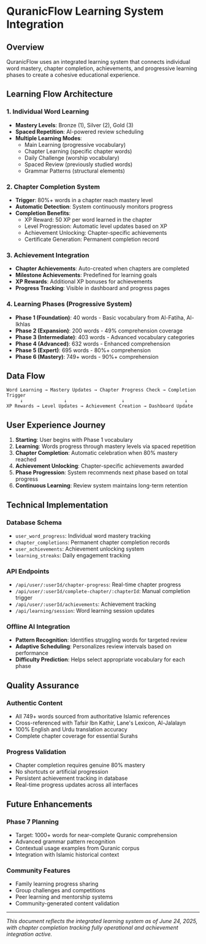# QuranicFlow Learning System Integration

## Overview

QuranicFlow uses an integrated learning system that connects individual word mastery, chapter completion, achievements, and progressive learning phases to create a cohesive educational experience.

## Learning Flow Architecture

### 1. Individual Word Learning
- **Mastery Levels**: Bronze (1), Silver (2), Gold (3)
- **Spaced Repetition**: AI-powered review scheduling
- **Multiple Learning Modes**:
  - Main Learning (progressive vocabulary)
  - Chapter Learning (specific chapter words)
  - Daily Challenge (worship vocabulary)
  - Spaced Review (previously studied words)
  - Grammar Patterns (structural elements)

### 2. Chapter Completion System
- **Trigger**: 80%+ words in a chapter reach mastery level
- **Automatic Detection**: System continuously monitors progress
- **Completion Benefits**:
  - XP Reward: 50 XP per word learned in the chapter
  - Level Progression: Automatic level updates based on XP
  - Achievement Unlocking: Chapter-specific achievements
  - Certificate Generation: Permanent completion record

### 3. Achievement Integration
- **Chapter Achievements**: Auto-created when chapters are completed
- **Milestone Achievements**: Predefined for learning goals
- **XP Rewards**: Additional XP bonuses for achievements
- **Progress Tracking**: Visible in dashboard and progress pages

### 4. Learning Phases (Progressive System)
- **Phase 1 (Foundation)**: 40 words - Basic vocabulary from Al-Fatiha, Al-Ikhlas
- **Phase 2 (Expansion)**: 200 words - 49% comprehension coverage
- **Phase 3 (Intermediate)**: 403 words - Advanced vocabulary categories
- **Phase 4 (Advanced)**: 632 words - Enhanced comprehension
- **Phase 5 (Expert)**: 695 words - 80%+ comprehension
- **Phase 6 (Mastery)**: 749+ words - 90%+ comprehension

## Data Flow

```
Word Learning → Mastery Updates → Chapter Progress Check → Completion Trigger
     ↓               ↓                    ↓                      ↓
XP Rewards → Level Updates → Achievement Creation → Dashboard Update
```

## User Experience Journey

1. **Starting**: User begins with Phase 1 vocabulary
2. **Learning**: Words progress through mastery levels via spaced repetition
3. **Chapter Completion**: Automatic celebration when 80% mastery reached
4. **Achievement Unlocking**: Chapter-specific achievements awarded
5. **Phase Progression**: System recommends next phase based on total progress
6. **Continuous Learning**: Review system maintains long-term retention

## Technical Implementation

### Database Schema
- `user_word_progress`: Individual word mastery tracking
- `chapter_completions`: Permanent chapter completion records
- `user_achievements`: Achievement unlocking system
- `learning_streaks`: Daily engagement tracking

### API Endpoints
- `/api/user/:userId/chapter-progress`: Real-time chapter progress
- `/api/user/:userId/complete-chapter/:chapterId`: Manual completion trigger
- `/api/user/:userId/achievements`: Achievement tracking
- `/api/learning/session`: Word learning session updates

### Offline AI Integration
- **Pattern Recognition**: Identifies struggling words for targeted review
- **Adaptive Scheduling**: Personalizes review intervals based on performance
- **Difficulty Prediction**: Helps select appropriate vocabulary for each phase

## Quality Assurance

### Authentic Content
- All 749+ words sourced from authoritative Islamic references
- Cross-referenced with Tafsir Ibn Kathir, Lane's Lexicon, Al-Jalalayn
- 100% English and Urdu translation accuracy
- Complete chapter coverage for essential Surahs

### Progress Validation
- Chapter completion requires genuine 80% mastery
- No shortcuts or artificial progression
- Persistent achievement tracking in database
- Real-time progress updates across all interfaces

## Future Enhancements

### Phase 7 Planning
- Target: 1000+ words for near-complete Quranic comprehension
- Advanced grammar pattern recognition
- Contextual usage examples from Quranic corpus
- Integration with Islamic historical context

### Community Features
- Family learning progress sharing
- Group challenges and competitions
- Peer learning and mentorship systems
- Community-generated content validation

---

*This document reflects the integrated learning system as of June 24, 2025, with chapter completion tracking fully operational and achievement integration active.*